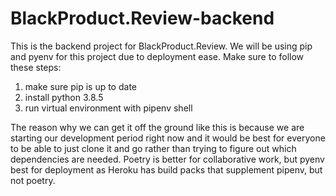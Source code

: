 # BlackProduct.Review-backend

This is the backend project for BlackProduct.Review.  We will be using pip and
pyenv for this project due to deployment ease.  Make sure to follow these
steps:  

1) make sure pip is up to date
2) install python 3.8.5
3) run virtual environment with pipenv shell

The reason why we can get it off the ground like this is because we are 
starting our development period right now and it would be best for everyone to 
be able to just clone it and go rather than trying to figure out which 
dependencies are needed.  Poetry is better for collaborative work, but pyenv 
best for deployment as Heroku has build packs that supplement pipenv, but not poetry. 
